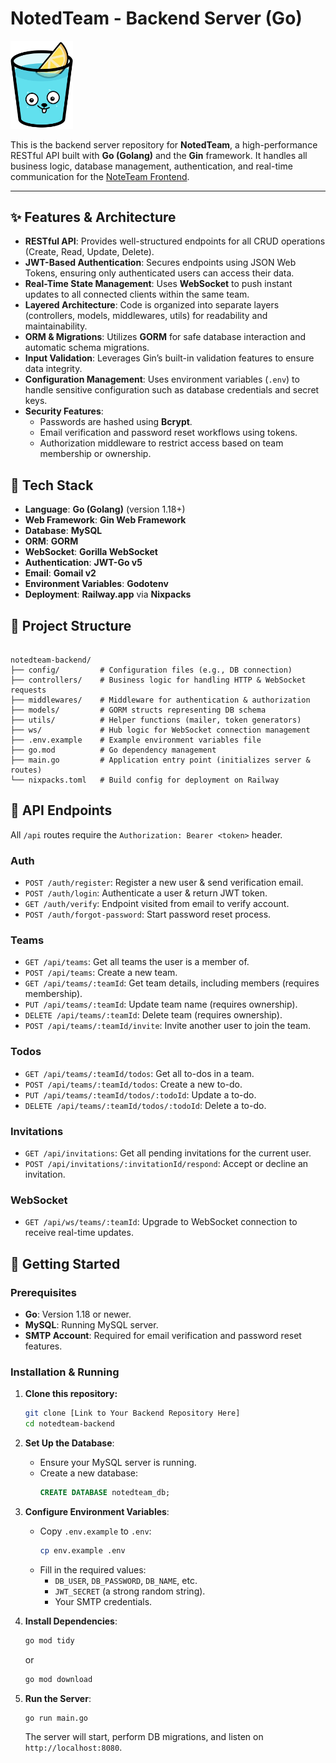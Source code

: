 # NotedTeam - Backend Server (Go)

<img src="https://raw.githubusercontent.com/gin-gonic/logo/master/color.png" alt="Go & Gin" width="100"/>

This is the backend server repository for **NotedTeam**, a high-performance RESTful API built with **Go (Golang)** and the **Gin** framework. It handles all business logic, database management, authentication, and real-time communication for the [NoteTeam Frontend](https://github.com/Hdytalhayat/NotedTeam-Flutter). 

---

## ✨ Features & Architecture

- **RESTful API**: Provides well-structured endpoints for all CRUD operations (Create, Read, Update, Delete).
- **JWT-Based Authentication**: Secures endpoints using JSON Web Tokens, ensuring only authenticated users can access their data.
- **Real-Time State Management**: Uses **WebSocket** to push instant updates to all connected clients within the same team.
- **Layered Architecture**: Code is organized into separate layers (controllers, models, middlewares, utils) for readability and maintainability.
- **ORM & Migrations**: Utilizes **GORM** for safe database interaction and automatic schema migrations.
- **Input Validation**: Leverages Gin’s built-in validation features to ensure data integrity.
- **Configuration Management**: Uses environment variables (`.env`) to handle sensitive configuration such as database credentials and secret keys.
- **Security Features**:
  - Passwords are hashed using **Bcrypt**.
  - Email verification and password reset workflows using tokens.
  - Authorization middleware to restrict access based on team membership or ownership.

## 🚀 Tech Stack

- **Language**: **Go (Golang)** (version 1.18+)
- **Web Framework**: **Gin Web Framework**
- **Database**: **MySQL**
- **ORM**: **GORM**
- **WebSocket**: **Gorilla WebSocket**
- **Authentication**: **JWT-Go v5**
- **Email**: **Gomail v2**
- **Environment Variables**: **Godotenv**
- **Deployment**: **Railway.app** via **Nixpacks**

## 📂 Project Structure

```

notedteam-backend/
├── config/         # Configuration files (e.g., DB connection)
├── controllers/    # Business logic for handling HTTP & WebSocket requests
├── middlewares/    # Middleware for authentication & authorization
├── models/         # GORM structs representing DB schema
├── utils/          # Helper functions (mailer, token generators)
├── ws/             # Hub logic for WebSocket connection management
├── .env.example    # Example environment variables file
├── go.mod          # Go dependency management
├── main.go         # Application entry point (initializes server & routes)
└── nixpacks.toml   # Build config for deployment on Railway

````

## 📡 API Endpoints

All `/api` routes require the `Authorization: Bearer <token>` header.

### Auth
- `POST /auth/register`: Register a new user & send verification email.
- `POST /auth/login`: Authenticate a user & return JWT token.
- `GET /auth/verify`: Endpoint visited from email to verify account.
- `POST /auth/forgot-password`: Start password reset process.

### Teams
- `GET /api/teams`: Get all teams the user is a member of.
- `POST /api/teams`: Create a new team.
- `GET /api/teams/:teamId`: Get team details, including members (requires membership).
- `PUT /api/teams/:teamId`: Update team name (requires ownership).
- `DELETE /api/teams/:teamId`: Delete team (requires ownership).
- `POST /api/teams/:teamId/invite`: Invite another user to join the team.

### Todos
- `GET /api/teams/:teamId/todos`: Get all to-dos in a team.
- `POST /api/teams/:teamId/todos`: Create a new to-do.
- `PUT /api/teams/:teamId/todos/:todoId`: Update a to-do.
- `DELETE /api/teams/:teamId/todos/:todoId`: Delete a to-do.

### Invitations
- `GET /api/invitations`: Get all pending invitations for the current user.
- `POST /api/invitations/:invitationId/respond`: Accept or decline an invitation.

### WebSocket
- `GET /api/ws/teams/:teamId`: Upgrade to WebSocket connection to receive real-time updates.

## 🏁 Getting Started

### Prerequisites

- **Go**: Version 1.18 or newer.
- **MySQL**: Running MySQL server.
- **SMTP Account**: Required for email verification and password reset features.

### Installation & Running

1. **Clone this repository:**
    ```bash
    git clone [Link to Your Backend Repository Here]
    cd notedteam-backend
    ```

2. **Set Up the Database**:
    - Ensure your MySQL server is running.
    - Create a new database:
      ```sql
      CREATE DATABASE notedteam_db;
      ```

3. **Configure Environment Variables**:
    - Copy `.env.example` to `.env`:
      ```bash
      cp env.example .env
      ```
    - Fill in the required values:
        - `DB_USER`, `DB_PASSWORD`, `DB_NAME`, etc.
        - `JWT_SECRET` (a strong random string).
        - Your SMTP credentials.

4. **Install Dependencies**:
    ```bash
    go mod tidy
    ```
    or
    ```bash
    go mod download
    ```

5. **Run the Server**:
    ```bash
    go run main.go
    ```
    The server will start, perform DB migrations, and listen on `http://localhost:8080`.
